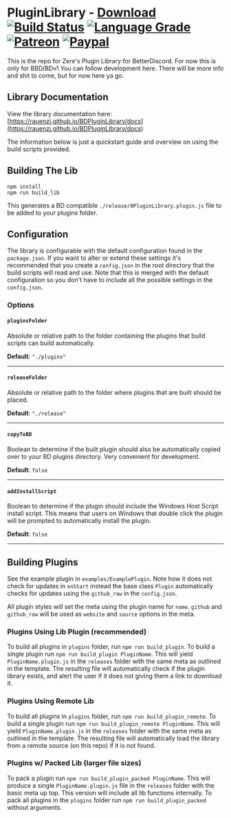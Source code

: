 # PluginLibrary - [Download][download] [![Build Status][travis-badge]][travis-link] [![Language Grade][lgtm-badge]][lgtm-link] [![Patreon][patreon-badge]][patreon-link] [![Paypal][paypal-badge]][paypal-link]

[patreon-badge]: https://img.shields.io/endpoint.svg?url=https%3A%2F%2Fshieldsio-patreon.herokuapp.com%2FZerebos&style=flat-square
[patreon-link]: https://patreon.com/Zerebos

[paypal-badge]: https://img.shields.io/badge/Paypal-Donate!-%2300457C.svg?logo=paypal&style=flat-square
[paypal-link]: https://paypal.me/ZackRauen

[lgtm-badge]: https://img.shields.io/lgtm/grade/javascript/g/rauenzi/BDPluginLibrary.svg?style=flat-square
[lgtm-link]: https://lgtm.com/projects/g/rauenzi/BDPluginLibrary/context:javascript

[travis-badge]: https://img.shields.io/travis/rauenzi/BDPluginLibrary.svg?&style=flat-square&branch=master
[travis-link]: https://travis-ci.org/rauenzi/BDPluginLibrary

[download]: https://betterdiscord.net/ghdl?url=https://raw.githubusercontent.com/rauenzi/BDPluginLibrary/master/release/0PluginLibrary.plugin.js

This is the repo for Zere's Plugin Library for BetterDiscord. For now this is only for BBD/BDv1 You can follow development here. There will be more info and shit to come, but for now here ya go.

## Library Documentation

View the library documentation here: [https://rauenzi.github.io/BDPluginLibrary/docs](https://rauenzi.github.io/BDPluginLibrary/docs)

The information below is just a quickstart guide and overview on using the build scripts provided.

## Building The Lib

```
npm install
npm run build_lib
```

This generates a BD compatible `./release/0PluginLibrary.plugin.js` file to be added to your plugins folder.

## Configuration

The library is configurable with the default configuration found in the `package.json`. If you want to alter or extend these settings it's recommended that you create a `config.json` in the root directory that the build scripts will read and use. Note that this is merged with the default configuration so you don't have to include all the possible settings in the `config.json`.

### Options

#### `pluginsFolder`
Absolute or relative path to the folder containing the plugins that build scripts can build automatically.

**Default**: `"./plugins"`

***

#### `releaseFolder`
Absolute or relative path to the folder where plugins that are built should be placed.

**Default**: `"./release"`

***

#### `copyToBD`
Boolean to determine if the built plugin should also be automatically copied over to your BD plugins directory. Very convenient for development.

**Default**: `false`

***

#### `addInstallScript`
Boolean to determine if the plugin should include the Windows Host Script install script. This means that users on Windows that double click the plugin will be prompted to automatically install the plugin.

**Default**: `false`

***

## Building Plugins

See the example plugin in `examples/ExamplePlugin`. Note how it does not check for updates in `onStart` instead the base class `Plugin` automatically checks for updates using the `github_raw` in the `config.json`.

All plugin styles will set the meta using the plugin name for `name`. `github` and `github_raw` will be used as `website` and `source` options in the meta.

### Plugins Using Lib Plugin (recommended)

To build all plugins in `plugins` folder, run `npm run build_plugin`. To build a single plugin run `npm run build_plugin PluginName`. This will yield `PluginName.plugin.js` in the `releases` folder with the same meta as outlined in the template. The resulting file will automatically check if the plugin library exists, and alert the user if it does not giving them a link to download it.

### Plugins Using Remote Lib

To build all plugins in `plugins` folder, run `npm run build_plugin_remote`. To build a single plugin run `npm run build_plugin_remote PluginName`. This will yield `PluginName.plugin.js` in the `releases` folder with the same meta as outlined in the template. The resulting file will automatically load the library from a remote source (on this repo) if it is not found.

### Plugins w/ Packed Lib (larger file sizes)

To pack a plugin run `npm run build_plugin_packed PluginName`. This will produce a single `PluginName.plugin.js` file in the `releases` folder with the basic meta up top. This version will include all lib functions internally. To pack all plugins in the `plugins` folder run `npm run build_plugin_packed` without arguments.